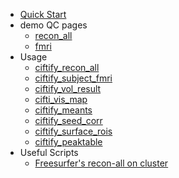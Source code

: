 
- [Quick Start](installation.md)
- demo QC pages
     - [recon_all](demo/qc_recon_all/index.html ":ignore")
     - [fmri](demo/qc_fmri/index.html)     
- Usage
  - [ciftify_recon_all](ciftify_recon_all_help.md)
  - [ciftify_subject_fmri](ciftify_subject_fmri)
  - [ ciftify_vol_result ](ciftify_vol_result.md)
  - [ cifti_vis_map ](cifti_vis_map.md)
  - [ ciftify_meants ](ciftify_meants_help.md)
  - [ ciftify_seed_corr ](ciftify_seed_corr_help.md)
  - [ ciftify_surface_rois ](ciftify_surface_rois_help.md)
  - [ ciftify_peaktable ](ciftify_peaktable_help.md)
- Useful Scripts
  - [ Freesurfer's recon-all on cluster ](Freesurfer's-recon-all-on-cluster.md)
